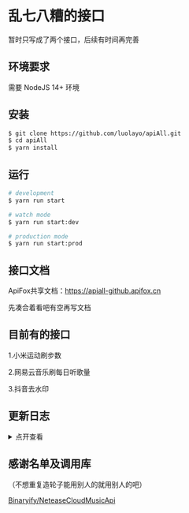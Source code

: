 # 乱七八糟的接口

暂时只写成了两个接口，后续有时间再完善

## 环境要求

需要 NodeJS 14+ 环境

## 安装

```bash
$ git clone https://github.com/luolayo/apiAll.git
$ cd apiAll
$ yarn install
```

## 运行

```bash
# development
$ yarn run start

# watch mode
$ yarn run start:dev

# production mode
$ yarn run start:prod
```

## 接口文档

ApiFox共享文档：https://apiall-github.apifox.cn

先凑合着看吧有空再写文档

## 目前有的接口

1.小米运动刷步数

2.网易云音乐刷每日听歌量

3.抖音去水印

## 更新日志

<details>
<summary>点开查看</summary>

23-11-09

1、小米运动初步加了一个数据库然后写了每天18点读取数据库刷步数

2、eslint格式化了全部文件

24-01-10
重写了一下，本来打算写成用户任务类型的，定时器+数据库，后面想想还是纯写接口吧，目前也在写view
</details>

## 感谢名单及调用库

（不想重复造轮子能用别人的就用别人的吧）

[Binaryify/NeteaseCloudMusicApi](https://github.com/Binaryify/NeteaseCloudMusicApi)

